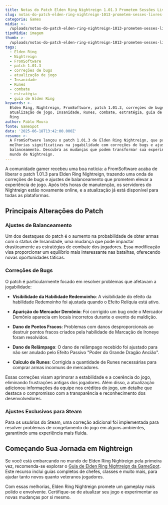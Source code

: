 ```yaml
---
title: Notas do Patch Elden Ring Nightreign 1.01.3 Prometem Sessões Livres de Bugs
slug: notas-do-patch-elden-ring-nightreign-1013-prometem-sesses-livres-de-bugs
categoria: Games
midia: >-
  /uploads/notas-do-patch-elden-ring-nightreign-1013-prometem-sesses-livres-de-bugs-thumb.jpg
tipoMidia: imagem
thumb: >-
  /uploads/notas-do-patch-elden-ring-nightreign-1013-prometem-sesses-livres-de-bugs-thumb.jpg
tags:
  - Elden Ring
  - Nightreign
  - FromSoftware
  - patch 1.01.3
  - correções de bugs
  - atualização de jogo
  - Insanidade
  - Runes
  - combate
  - estratégia
  - guia de Elden Ring
keywords: >-
  Elden Ring, Nightreign, FromSoftware, patch 1.01.3, correções de bugs,
  atualização de jogo, Insanidade, Runes, combate, estratégia, guia de Elden
  Ring
author: Pablo Moura
fonte: GameSpot
data: '2025-06-18T13:42:00.000Z'
resumo: >-
  A FromSoftware lançou o patch 1.01.3 de Elden Ring Nightreign, que promete
  melhorias significativas na jogabilidade com correções de bugs e ajustes de
  balanceamento. Descubra as mudanças que podem transformar sua experiência no
  mundo de Nightreign.
---
```


A comunidade gamer recebeu uma boa notícia: a FromSoftware acaba de liberar o patch 1.01.3 para Elden Ring Nightreign, trazendo uma onda de correções de bugs e ajustes de balanceamento que prometem elevar a experiência de jogo. Após três horas de manutenção, os servidores do Nightreign estão novamente online, e a atualização já está disponível para todas as plataformas.

## Principais Alterações do Patch

### Ajustes de Balanceamento

Um dos destaques do patch é o aumento na probabilidade de obter armas com o status de Insanidade, uma mudança que pode impactar drasticamente as estratégias de combate dos jogadores. Essa modificação visa proporcionar um equilíbrio mais interessante nas batalhas, oferecendo novas oportunidades táticas.

### Correções de Bugs

O patch é particularmente focado em resolver problemas que afetavam a jogabilidade: 

- **Visibilidade da Habilidade Redemoinho**: A visibilidade do efeito da habilidade Redemoinho foi ajustada quando o Efeito Relíquia está ativo.

- **Aparição do Mercador Demônio**: Foi corrigido um bug onde o Mercador Demônio aparecia em locais incorretos durante o evento de maldição.

- **Dano de Pontos Fracos**: Problemas com danos desproporcionais ao destruir pontos fracos criados pela habilidade de Marcação de Ironeye foram resolvidos.

- **Dano de Relâmpago**: O dano de relâmpago recebido foi ajustado para não ser anulado pelo Efeito Passivo "Poder do Grande Dragão Ancião".

- **Calculo de Runes**: Corrigida a quantidade de Runes necessárias para comprar armas incomuns de mercadores.

Essas correções visam aprimorar a estabilidade e a coerência do jogo, eliminando frustrações antigas dos jogadores. Além disso, a atualização adicionou informações da equipe nos créditos do jogo, um detalhe que destaca o compromisso com a transparência e reconhecimento dos desenvolvedores.

### Ajustes Exclusivos para Steam

Para os usuários do Steam, uma correção adicional foi implementada para resolver problemas de congelamento do jogo em alguns ambientes, garantindo uma experiência mais fluida.

## Começando Sua Jornada em Nightreign

Se você está embarcando no mundo de Elden Ring Nightreign pela primeira vez, recomenda-se explorar o [Guia de Elden Ring Nightreign da GameSpot](https://www.gamespot.com/articles/elden-ring-nightreign-guides-hub/1100-6531889/). Este recurso inclui guias completos de chefes, classes e muito mais, para ajudar tanto novos quanto veteranos jogadores.

Com essas melhorias, Elden Ring Nightreign promete um gameplay mais polido e envolvente. Certifique-se de atualizar seu jogo e experimentar as novas mudanças por si mesmo.
